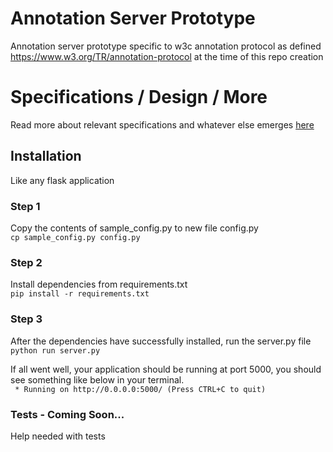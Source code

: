 # Annotation Server Prototype
Annotation server prototype specific to w3c annotation protocol as defined https://www.w3.org/TR/annotation-protocol at the time of this repo creation

# Specifications / Design / More
Read more about relevant specifications and whatever else emerges [here](https://github.com/janastu/anno-server-prototype/wiki)

## Installation
Like any flask application

### Step 1
Copy the contents of sample_config.py to new file config.py  
  `cp sample_config.py config.py`

### Step 2 
Install dependencies from requirements.txt  
  `pip install -r requirements.txt`

### Step 3
After the dependencies have successfully installed, run the server.py file  
  `python run server.py`

If all went well, your application should be running at port 5000,
you should see something like below in your terminal.  
  ` * Running on http://0.0.0.0:5000/ (Press CTRL+C to quit)`  

### Tests - Coming Soon...  
Help needed with tests
